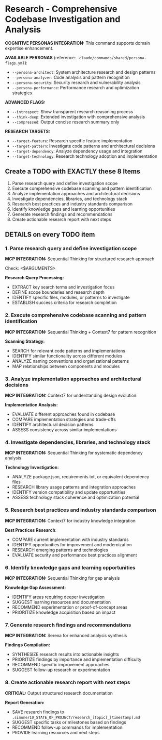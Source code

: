 # Research - Comprehensive Codebase Investigation and Analysis

**COGNITIVE PERSONAS INTEGRATION:** This command supports domain expertise enhancement.

**AVAILABLE PERSONAS** (reference: `.claude/commands/shared/persona-flags.yml`):
- `--persona-architect`: System architecture research and design patterns
- `--persona-analyzer`: Code analysis and pattern recognition
- `--persona-security`: Security research and vulnerability analysis
- `--persona-performance`: Performance research and optimization strategies

**ADVANCED FLAGS:**
- `--introspect`: Show transparent research reasoning process
- `--think-deep`: Extended investigation with comprehensive analysis
- `--compressed`: Output concise research summary only

**RESEARCH TARGETS:**
- `--target-feature`: Research specific feature implementation
- `--target-pattern`: Investigate code patterns and architectural decisions
- `--target-dependency`: Analyze dependency usage and integration
- `--target-technology`: Research technology adoption and implementation

## Create a TODO with EXACTLY these 8 Items

1. Parse research query and define investigation scope
2. Execute comprehensive codebase scanning and pattern identification
3. Analyze implementation approaches and architectural decisions
4. Investigate dependencies, libraries, and technology stack
5. Research best practices and industry standards comparison
6. Identify knowledge gaps and learning opportunities
7. Generate research findings and recommendations
8. Create actionable research report with next steps

## DETAILS on every TODO item

### 1. Parse research query and define investigation scope

**MCP INTEGRATION:** Sequential Thinking for structured research approach

Check: <$ARGUMENTS>

**Research Query Processing:**
- EXTRACT key search terms and investigation focus
- DEFINE scope boundaries and research depth
- IDENTIFY specific files, modules, or patterns to investigate
- ESTABLISH success criteria for research completion

### 2. Execute comprehensive codebase scanning and pattern identification

**MCP INTEGRATION:** Sequential Thinking + Context7 for pattern recognition

**Scanning Strategy:**
- SEARCH for relevant code patterns and implementations
- IDENTIFY similar functionality across different modules
- ANALYZE naming conventions and organizational patterns
- MAP relationships between components and modules

### 3. Analyze implementation approaches and architectural decisions

**MCP INTEGRATION:** Context7 for understanding design evolution

**Implementation Analysis:**
- EVALUATE different approaches found in codebase
- COMPARE implementation strategies and trade-offs
- IDENTIFY architectural decision patterns
- ASSESS consistency across similar implementations

### 4. Investigate dependencies, libraries, and technology stack

**MCP INTEGRATION:** Sequential Thinking for systematic dependency analysis

**Technology Investigation:**
- ANALYZE package.json, requirements.txt, or equivalent dependency files
- RESEARCH library usage patterns and integration approaches
- IDENTIFY version compatibility and update opportunities
- ASSESS technology stack coherence and optimization potential

### 5. Research best practices and industry standards comparison

**MCP INTEGRATION:** Context7 for industry knowledge integration

**Best Practices Research:**
- COMPARE current implementation with industry standards
- IDENTIFY opportunities for improvement and modernization
- RESEARCH emerging patterns and technologies
- EVALUATE security and performance best practices alignment

### 6. Identify knowledge gaps and learning opportunities

**MCP INTEGRATION:** Sequential Thinking for gap analysis

**Knowledge Gap Assessment:**
- IDENTIFY areas requiring deeper investigation
- SUGGEST learning resources and documentation
- RECOMMEND experimentation or proof-of-concept areas
- PRIORITIZE knowledge acquisition based on impact

### 7. Generate research findings and recommendations

**MCP INTEGRATION:** Serena for enhanced analysis synthesis

**Findings Compilation:**
- SYNTHESIZE research results into actionable insights
- PRIORITIZE findings by importance and implementation difficulty
- RECOMMEND specific improvement approaches
- SUGGEST follow-up research or experimentation

### 8. Create actionable research report with next steps

**CRITICAL:** Output structured research documentation

**Report Generation:**
- SAVE research findings to `.simone/10_STATE_OF_PROJECT/research_[topic]_[timestamp].md`
- SUGGEST specific tasks or milestones based on findings
- RECOMMEND follow-up commands for implementation
- PROVIDE learning resources and next steps